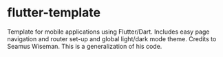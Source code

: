 # flutter-template
Template for mobile applications using Flutter/Dart. Includes easy page navigation and router set-up and global light/dark mode theme. Credits to Seamus Wiseman. This is a generalization of his code.
